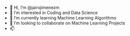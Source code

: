 - 👋 Hi, I’m @jairojimenezm
- 👀 I’m interested in Coding and Data Science
- 🌱 I’m currently learning Machine Learning Algorithms
- 💞️ I’m looking to collaborate on Machine Learning Projects
- 📫 


